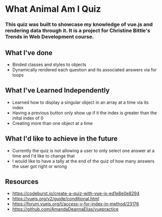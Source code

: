 # What Animal Am I Quiz

### This quiz was built to showcase my knowledge of vue.js and rendering data through it. It is a project for Christine Bittle's Trends in Web Development course.

## What I've done

- Binded classes and styles to objects
- Dynamically rendered each question and its associated answers via for loops

## What I've Learned Independently
- Learned how to display a singular object in an array at a time via its index
- Having a previous button only show up if it the index is greater than the inital index of 0
- Creating more than one object at a time

## What I'd like to achieve in the future

- Currently the quiz is not allowing a user to only select one answer at a time and I'd like to change that
- I would like to have a tally at the end of the quiz of how many answers the user got right or wrong

## Resources
- https://codeburst.io/create-a-quiz-with-vue-js-ed1e8e0e8294
- https://vuejs.org/v2/guide/conditional.html
- https://forum.vuejs.org/t/access-v-for-index-in-method/23176
- https://github.com/AmandaDeannaElias/vuepractice
